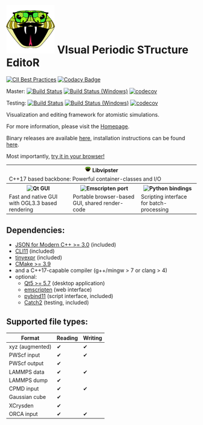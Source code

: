 # [![vipster](dist/vipster.png)](https://sgsaenger.github.io/vipster) VIsual Periodic STructure EditoR

[![CII Best Practices](https://bestpractices.coreinfrastructure.org/projects/2166/badge)](https://bestpractices.coreinfrastructure.org/projects/2166)
[![Codacy Badge](https://api.codacy.com/project/badge/Grade/a276a159c93f47768c59dc264750f9f5)](https://www.codacy.com/app/sgsaenger/vipster?utm_source=github.com&amp;utm_medium=referral&amp;utm_content=sgsaenger/vipster&amp;utm_campaign=Badge_Grade)

Master:
[![Build Status](https://travis-ci.com/sgsaenger/vipster.svg?branch=master)](https://travis-ci.com/sgsaenger/vipster)
[![Build Status (Windows)](https://ci.appveyor.com/api/projects/status/caoyp2efkyt6ly3x?svg=true)](https://ci.appveyor.com/project/sgsaenger/vipster)
[![codecov](https://codecov.io/gh/sgsaenger/vipster/branch/master/graph/badge.svg)](https://codecov.io/gh/sgsaenger/vipster)

Testing:
[![Build Status](https://travis-ci.com/sgsaenger/vipster.svg?branch=testing)](https://travis-ci.com/sgsaenger/vipster)
[![Build Status (Windows)](https://ci.appveyor.com/api/projects/status/caoyp2efkyt6ly3x/branch/testing?svg=true)](https://ci.appveyor.com/project/sgsaenger/vipster/branch/testing)
[![codecov](https://codecov.io/gh/sgsaenger/vipster/branch/testing/graph/badge.svg)](https://codecov.io/gh/sgsaenger/vipster)

Visualization and editing framework for atomistic simulations.

For more information, please visit the [Homepage](https://sgsaenger.github.io/vipster).

Binary releases are available [here](https://github.com/sgsaenger/vipster/releases),
installation instructions can be found [here](INSTALL.md).

Most importantly, [try it in your browser!](https://sgsaenger.github.io/vipster/emscripten/index.html)

<table align="center">
  <tr>
    <th colspan=3>
      <img src="dist/vipster.png" height=16>
      Libvipster
    </th>
  </tr>
  <tr>
    <td colspan=3>C++17 based backbone: Powerful container-classes and I/O</td>
  </tr>
  <tr>
    <th>
      <img src="https://s3-eu-west-1.amazonaws.com/qt-files/logos/built-with-Qt_Horizontal_Small.png" alt="Qt GUI" height=18>
    </th>
    <th>
      <img src="https://github.com/kripken/emscripten/blob/master/media/switch_logo.png" alt="Emscripten port" height=60>
    <th>
      <img src="https://www.python.org/static/community_logos/python-logo-master-v3-TM.png" alt="Python bindings" height=36>
    </th>
  </tr>
  <tr>
    <td>Fast and native GUI with OGL3.3 based rendering</td>
    <td>Portable browser-based GUI, shared render-code</td>
    <td>Scripting interface for batch-processing</td>
  </tr>
</table>

## Dependencies:

- [JSON for Modern C++ >= 3.0](https://github.com/nlohmann/json) (included)
- [CLI11](https://github.com/CLIUtils/CLI11) (included)
- [tinyexpr](https://github.com/codeplea/tinyexpr) (included)
- [CMake >= 3.9](https://cmake.org)
- and a C++17-capable compiler (g++/mingw > 7 or clang > 4)
- optional:
    - [Qt5 >= 5.7](https://www.qt.io) (desktop application)
    - [emscripten](http://kripken.github.io/emscripten-site) (web interface)
    - [pybind11](https://github.com/pybind/pybind11) (script interface, included)
    - [Catch2](https://github.com/catchorg/Catch2) (testing, included)

## Supported file types:

| Format          | Reading  | Writing  |
|-----------------|----------|----------|
| xyz (augmented) | &#10004; | &#10004; |
| PWScf input     | &#10004; | &#10004; |
| PWScf output    | &#10004; |          |
| LAMMPS data     | &#10004; | &#10004; |
| LAMMPS dump     | &#10004; |          |
| CPMD input      | &#10004; | &#10004; |
| Gaussian cube   | &#10004; |          |
| XCrysden        | &#10004; |          |
| ORCA input      | &#10004; | &#10004; |
